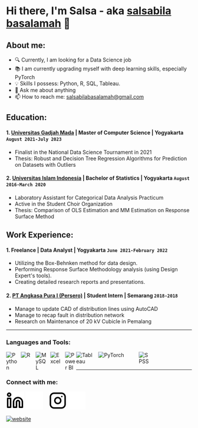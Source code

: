 # Hi there, I'm Salsa - aka [salsabila basalamah](https://www.linkedin.com/in/salsabila-basalamah/) 👋
## About me:
- 🔍 Currently, I am looking for a Data Science job
- 📚 I am currently upgrading myself with deep learning skills, especially PyTorch
- 💡 Skills I possess: Python, R, SQL, Tableau.
- 💬 Ask me about anything
- 📫 How to reach me: salsabilabasalamah@gmail.com

## Education:

#### 1. [Universitas Gadjah Mada](https://www.ugm.ac.id) | Master of Computer Science | Yogyakarta `August 2021-July 2023`
   - Finalist in the National Data Science Tournament in 2021
   - Thesis: Robust and Decision Tree Regression Algorithms for Prediction on Datasets with Outliers
 #### 2. [Universitas Islam Indonesia](https://www.uii.ac.id/) | Bachelor of Statistics | Yogyakarta `August 2016-March 2020`
   - Laboratory Assistant for Categorical Data Analysis Practicum
   - Active in the Student Choir Organization
   - Thesis: Comparison of OLS Estimation and MM Estimation on Response Surface Method

## Work Experience:
#### 1. Freelance | Data Analyst | Yogyakarta `June 2021-February 2022`
   - Utilizing the Box-Behnken method for data design.
   - Performing Response Surface Methodology analysis (using Design Expert's tools).
   - Creating detailed research reports and presentations.
#### 2. [PT Angkasa Pura I (Persero)](https://ap1.co.id/id) | Student Intern | Semarang `2018-2018`
   - Manage to update CAD of distribution lines using AutoCAD
   - Manage to recap fault in distribution network
   - Research on Maintenance of 20 kV Cubicle in Pemalang
---

### Languages and Tools:

[<img align="left" alt="Python" width="30px" src="https://upload.wikimedia.org/wikipedia/commons/thumb/c/c3/Python-logo-notext.svg/110px-Python-logo-notext.svg.png?20100317150552" style="padding-right:10px;" />][webdev]
[<img align="left" alt="R" width="40px" src="https://www.r-project.org/Rlogo.png" style="padding-right:0px;" />][webdev]
[<img align="left" alt="MySQL" width="30px" src="https://cdn.jsdelivr.net/gh/devicons/devicon/icons/mysql/mysql-original.svg" style="padding-right:10px;" />][webdev]
[<img align="left" alt="Excel" width="30px" src="https://is2-ssl.mzstatic.com/image/thumb/Purple126/v4/a8/fd/5a/a8fd5a84-c6f1-355f-3b9f-6e86598efaa3/XCEL.png/1200x630bb.png" style="padding-right:10px;" />][webdev]
[<img align="left" alt="Power BI" width="30px" src="https://powerbi.microsoft.com/pictures/application-logos/svg/powerbi.svg" style="padding-right:0px;" />][webdev]
[<img align="left" alt="Tableau" width="50px" src="https://logos-world.net/wp-content/uploads/2021/10/Tableau-Symbol.png" style="padding-right:10px;" />][webdev]
[<img align="left" alt="PyTorch" width="100px" src="https://pytorch.org/assets/images/logo-white.svg" style="padding-right:10px;" />][webdev]
[<img align="left" alt="SPSS" width="30px" src="https://images.sftcdn.net/images/t_app-icon-s/p/03886d52-96d1-11e6-aec3-00163ed833e7/371059589/spss-download.png" style="padding-right:0px;" />][webdev]

<br />
<br />

---
### Connect with me:

[![website](./img/linkedin-light.svg)](https://www.linkedin.com/in/salsabila-basalamah#gh-light-mode-only)
[![website](./img/linkedin-dark.svg)](https://www.linkedin.com/in/salsabila-basalamah#gh-dark-mode-only)
&nbsp;&nbsp;
[![website](./img/instagram-light.svg)](https://instagram.com/salsabilabasalamah#gh-light-mode-only)
[![website](./img/instagram-dark.svg)](https://instagram.com/salsabilabasalamah#gh-dark-mode-only)
&nbsp;&nbsp;


[![website](https://miro.medium.com/v2/resize:fit:4800/format:webp/1*RB1rxSK_TBmcC5D2PN30JA.png)](https://medium.com/@salsabilabasalamah#gh-light-mode-only)




[webdev]: https://github.com/salsabilabasalamah/salsabilabasalamah
